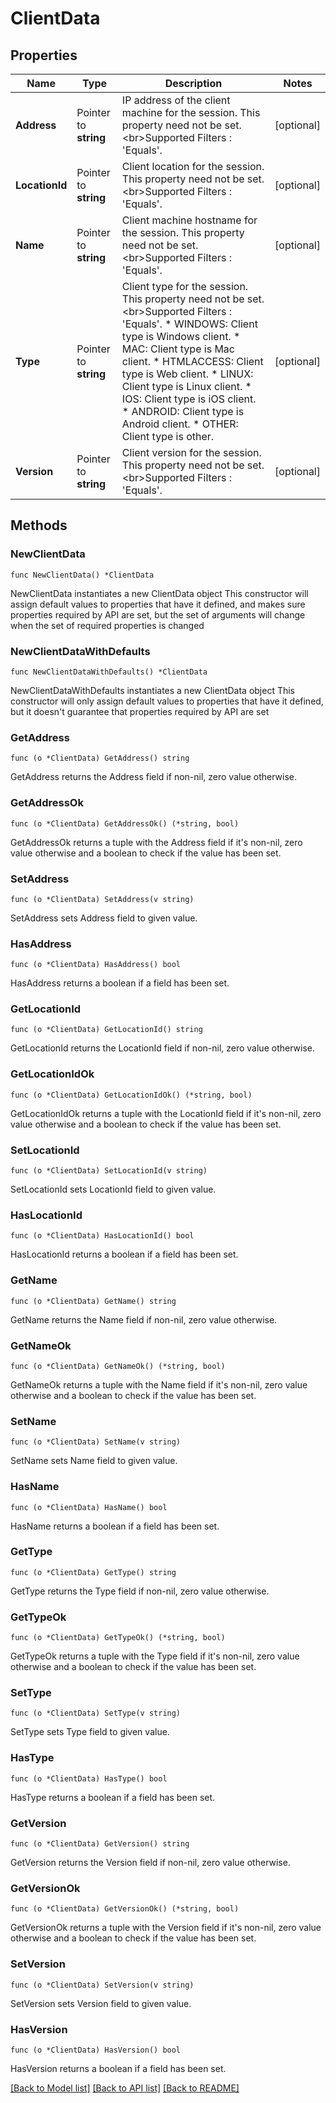 # ClientData

## Properties

Name | Type | Description | Notes
------------ | ------------- | ------------- | -------------
**Address** | Pointer to **string** | IP address of the client machine for the session.  This property need not be set.&lt;br&gt;Supported Filters : &#39;Equals&#39;. | [optional] 
**LocationId** | Pointer to **string** | Client location for the session.  This property need not be set.&lt;br&gt;Supported Filters : &#39;Equals&#39;. | [optional] 
**Name** | Pointer to **string** | Client machine hostname for the session.  This property need not be set.&lt;br&gt;Supported Filters : &#39;Equals&#39;. | [optional] 
**Type** | Pointer to **string** | Client type for the session.  This property need not be set.&lt;br&gt;Supported Filters : &#39;Equals&#39;. * WINDOWS: Client type is Windows client. * MAC: Client type is Mac client. * HTMLACCESS: Client type is Web client. * LINUX: Client type is Linux client. * IOS: Client type is iOS client. * ANDROID: Client type is Android client. * OTHER: Client type is other. | [optional] 
**Version** | Pointer to **string** | Client version for the session.  This property need not be set.&lt;br&gt;Supported Filters : &#39;Equals&#39;. | [optional] 

## Methods

### NewClientData

`func NewClientData() *ClientData`

NewClientData instantiates a new ClientData object
This constructor will assign default values to properties that have it defined,
and makes sure properties required by API are set, but the set of arguments
will change when the set of required properties is changed

### NewClientDataWithDefaults

`func NewClientDataWithDefaults() *ClientData`

NewClientDataWithDefaults instantiates a new ClientData object
This constructor will only assign default values to properties that have it defined,
but it doesn't guarantee that properties required by API are set

### GetAddress

`func (o *ClientData) GetAddress() string`

GetAddress returns the Address field if non-nil, zero value otherwise.

### GetAddressOk

`func (o *ClientData) GetAddressOk() (*string, bool)`

GetAddressOk returns a tuple with the Address field if it's non-nil, zero value otherwise
and a boolean to check if the value has been set.

### SetAddress

`func (o *ClientData) SetAddress(v string)`

SetAddress sets Address field to given value.

### HasAddress

`func (o *ClientData) HasAddress() bool`

HasAddress returns a boolean if a field has been set.

### GetLocationId

`func (o *ClientData) GetLocationId() string`

GetLocationId returns the LocationId field if non-nil, zero value otherwise.

### GetLocationIdOk

`func (o *ClientData) GetLocationIdOk() (*string, bool)`

GetLocationIdOk returns a tuple with the LocationId field if it's non-nil, zero value otherwise
and a boolean to check if the value has been set.

### SetLocationId

`func (o *ClientData) SetLocationId(v string)`

SetLocationId sets LocationId field to given value.

### HasLocationId

`func (o *ClientData) HasLocationId() bool`

HasLocationId returns a boolean if a field has been set.

### GetName

`func (o *ClientData) GetName() string`

GetName returns the Name field if non-nil, zero value otherwise.

### GetNameOk

`func (o *ClientData) GetNameOk() (*string, bool)`

GetNameOk returns a tuple with the Name field if it's non-nil, zero value otherwise
and a boolean to check if the value has been set.

### SetName

`func (o *ClientData) SetName(v string)`

SetName sets Name field to given value.

### HasName

`func (o *ClientData) HasName() bool`

HasName returns a boolean if a field has been set.

### GetType

`func (o *ClientData) GetType() string`

GetType returns the Type field if non-nil, zero value otherwise.

### GetTypeOk

`func (o *ClientData) GetTypeOk() (*string, bool)`

GetTypeOk returns a tuple with the Type field if it's non-nil, zero value otherwise
and a boolean to check if the value has been set.

### SetType

`func (o *ClientData) SetType(v string)`

SetType sets Type field to given value.

### HasType

`func (o *ClientData) HasType() bool`

HasType returns a boolean if a field has been set.

### GetVersion

`func (o *ClientData) GetVersion() string`

GetVersion returns the Version field if non-nil, zero value otherwise.

### GetVersionOk

`func (o *ClientData) GetVersionOk() (*string, bool)`

GetVersionOk returns a tuple with the Version field if it's non-nil, zero value otherwise
and a boolean to check if the value has been set.

### SetVersion

`func (o *ClientData) SetVersion(v string)`

SetVersion sets Version field to given value.

### HasVersion

`func (o *ClientData) HasVersion() bool`

HasVersion returns a boolean if a field has been set.


[[Back to Model list]](../README.md#documentation-for-models) [[Back to API list]](../README.md#documentation-for-api-endpoints) [[Back to README]](../README.md)


